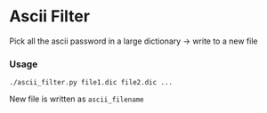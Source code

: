 Ascii Filter
============

Pick all the ascii password in a large dictionary -> write to a new file

### Usage

`./ascii_filter.py file1.dic file2.dic ...`

New file is written as `ascii_filename`
